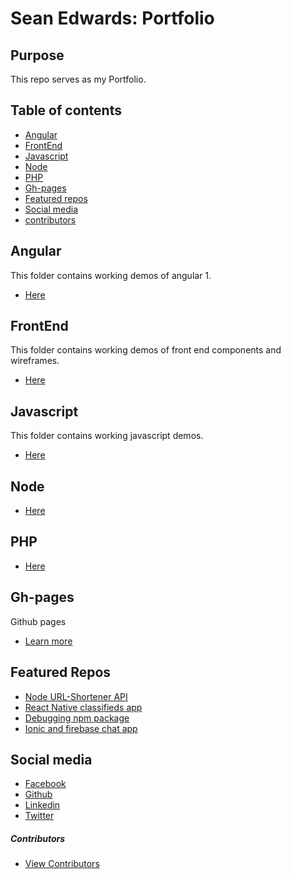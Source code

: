 # Sean Edwards: Portfolio

## Purpose
This repo serves as my Portfolio.


## Table of contents

* [Angular](#angular)
* [FrontEnd](#frontend)
* [Javascript](#javascript)
* [Node](#node)
* [PHP](#php)
* [Gh-pages](#gh-pages)
* [Featured repos](#featured-repos)
* [Social media](#social-media)
* [contributors](#contributors)

## Angular

  This folder contains working demos of angular 1.

* [Here](https://github.com/seanedw1/Portfolio/tree/master/Angular)

## FrontEnd

This folder contains working demos of front end components and wireframes.

* [Here](https://github.com/seanedw1/Portfolio/tree/master/FrontEnd)

## Javascript

This folder contains working javascript demos.

* [Here](https://github.com/seanedw1/Portfolio/tree/master/Javascript)

## Node
* [Here](https://github.com/seanedw1/Portfolio/tree/master/Node)

## PHP
* [Here](https://github.com/seanedw1/Portfolio/tree/master/Php)

## Gh-pages

Github pages
* [Learn more](https://pages.github.com/)


## Featured Repos
* [Node URL-Shortener API](https://github.com/seanedw1/URL-Shortener)
* [React Native classifieds app](https://github.com/seanedw1/FsClass)
* [Debugging npm package](https://github.com/seanedw1/remer)
* [Ionic and firebase chat app](https://github.com/seanedw1/smsapp1)

## Social media

* [Facebook](https://www.facebook.com/sean.ed.524)
* [Github](https://github.com/seanedw1)
* [Linkedin](https://www.linkedin.com/in/sean-edwards-729b2545/)
* [Twitter](https://twitter.com/Seanedw1)



##### Contributors
* [View Contributors](https://github.com/seanedw1/Portfolio/graphs/contributors)
